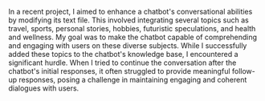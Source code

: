 In a recent project, I aimed to enhance a chatbot's conversational abilities by modifying its text file. This involved integrating several topics such as travel, sports, personal stories, hobbies, futuristic speculations, and health and wellness. My goal was to make the chatbot capable of comprehending and engaging with users on these diverse subjects. While I successfully added these topics to the chatbot's knowledge base, I encountered a significant hurdle. When I tried to continue the conversation after the chatbot's initial responses, it often struggled to provide meaningful follow-up responses, posing a challenge in maintaining engaging and coherent dialogues with users.
